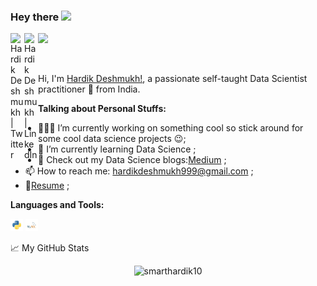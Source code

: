  

### Hey there <img src="https://media.giphy.com/media/hvRJCLFzcasrR4ia7z/giphy.gif" width="25px">
 
<a href="https://twitter.com/smarthardik10">
  <img align="left" alt="Hardik Deshmukh | Twitter" width="22px" src="https://raw.githubusercontent.com/peterthehan/peterthehan/master/assets/twitter.svg" />
</a>
<a href="https://www.linkedin.com/in/hardik-deshmukh/">
  <img align="left" alt="Hardik Deshmukh | LinkedIn"  width="22px" src="https://raw.githubusercontent.com/peterthehan/peterthehan/master/assets/linkedin.svg" />
</a>
 
 

![](https://visitor-badge.glitch.me/badge?page_id=smarthardik10.smarthardik10)

<br />

Hi, I'm [Hardik Deshmukh!](https://www.linkedin.com/in/hardik-deshmukh/), a passionate self-taught Data Scientist practitioner 🚀 from India.

  
  
**Talking about Personal Stuffs:**

- 👨🏽‍💻 I’m currently working on something cool so stick around for some cool data science projects :wink:;
- 🌱 I’m currently learning Data Science ; 
- 📝 Check out my Data Science blogs:[Medium](https://smarthardik10.medium.com/) ;
- 📫 How to reach me: [hardikdeshmukh999@gmail.com](https://www.linkedin.com/in/hardik-deshmukh/) ;
- 📝[Resume](https://drive.google.com/drive/folders/1-aU5eMUyhlEPL0tuC2sEVbmCxXUReaPB?usp=sharing) ;

**Languages and Tools:**  

 
 
 
<code><img height="20" src="https://raw.githubusercontent.com/github/explore/80688e429a7d4ef2fca1e82350fe8e3517d3494d/topics/python/python.png"></code>
<code><img height="20" src="https://raw.githubusercontent.com/github/explore/80688e429a7d4ef2fca1e82350fe8e3517d3494d/topics/mysql/mysql.png"></code>
 

 


📈 My GitHub Stats

<p align="center"> <img src="https://github-readme-stats.vercel.app/api?username=smarthardik10&show_icons=true&theme=gotham" alt="smarthardik10" />




